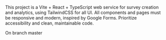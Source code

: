 <!-- Use this file to provide workspace-specific custom instructions to Copilot. For more details, visit https://code.visualstudio.com/docs/copilot/copilot-customization#_use-a-githubcopilotinstructionsmd-file -->

This project is a Vite + React + TypeScript web service for survey creation and analytics, using TailwindCSS for all UI. All components and pages must be responsive and modern, inspired by Google Forms. Prioritize accessibility and clean, maintainable code.

On branch master
